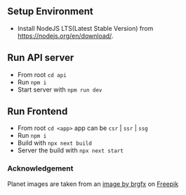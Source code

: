 ## Setup Environment
* Install NodeJS LTS(Latest Stable Version) from https://nodejs.org/en/download/.

## Run API server
* From root `cd api`
* Run `npm i`
* Start server with `npm run dev`

## Run Frontend
* From root `cd <app>` app can be `csr` | `ssr` | `ssg`
* Run `npm i`
* Build with `npx next build`
* Server the build with `npx next start`

### Acknowledgement
Planet images are taken from an <a href="https://www.freepik.com/free-vector/solar-system-galaxy_9736239.htm#query=planet%20jupiter&position=12&from_view=keyword">image by brgfx</a> on  <a href="https://www.freepik.com/">Freepik</a>